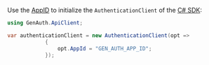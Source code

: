 Use the [AppID](/guides/faqs/get-app-id-and-secret.md) to initialize the `AuthenticationClient` of the [C# SDK](/reference/sdk-for-csharp/):

```csharp
using GenAuth.ApiClient;

var authenticationClient = new AuthenticationClient(opt =>
            {
                opt.AppId = "GEN_AUTH_APP_ID";
            });
```
